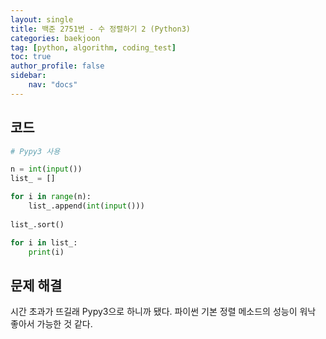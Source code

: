 ```yaml
---
layout: single
title: 백준 2751번 - 수 정렬하기 2 (Python3)
categories: baekjoon
tag: [python, algorithm, coding_test]
toc: true 
author_profile: false
sidebar:
    nav: "docs"
---
```




## 코드

```python
# Pypy3 사용

n = int(input())
list_ = []

for i in range(n):
    list_.append(int(input()))
    
list_.sort()

for i in list_:
    print(i)
```



## 문제 해결

시간 초과가 뜨길래 Pypy3으로 하니까 됐다. 파이썬 기본 정렬 메소드의 성능이 워낙 좋아서 가능한 것 같다.
